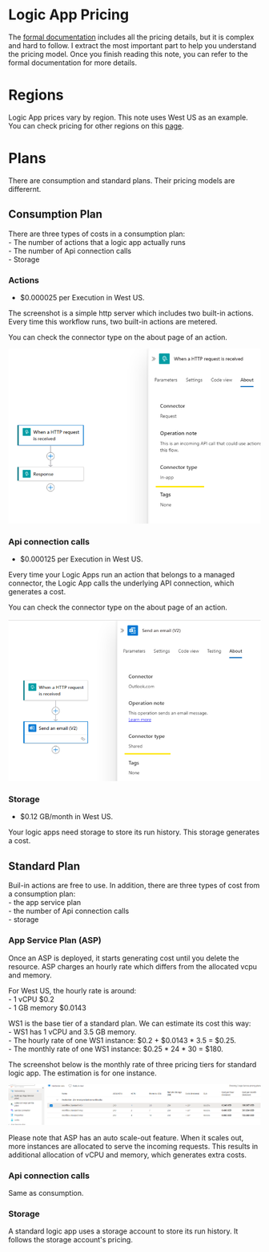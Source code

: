 # Logic App Pricing

The [formal documentation](https://learn.microsoft.com/en-us/azure/logic-apps/logic-apps-pricing) includes all the pricing details, but it is complex and hard to follow. I extract the most important part to help you understand the pricing model. Once you finish reading this note, you can refer to the formal documentation for more details.

# Regions

Logic App prices vary by region. This note uses West US as an example. You can check pricing for other regions on this [page](https://azure.microsoft.com/en-us/pricing/details/logic-apps/#pricing).

# Plans

There are consumption and standard plans. Their pricing models are differernt. 

## Consumption Plan

There are three types of costs in a consumption plan:  
	- The number of actions that a logic app actually runs  
	- The number of Api connection calls  
	- Storage

### Actions

- $0.000025 per Execution in West US.

The screenshot is a simple http server which includes two built-in actions. Every time this workflow runs, two built-in actions are metered.

You can check the connector type on the about page of an action.

![action](./action.png)

### Api connection calls 

- $0.000125 per Execution in West US.

Every time your Logic Apps run an action that belongs to a managed connector, the Logic App calls the underlying API connection, which generates a cost.

You can check the connector type on the about page of an action.

![connection](./connection.png)

### Storage

- $0.12 GB/month in West US.

Your logic apps need storage to store its run history. This storage generates a cost.

## Standard Plan

Buil-in actions are free to use. In addition, there are three types of cost from a consumption plan:  
	- the app service plan  
	- the number of Api connection calls  
	- storage

### App Service Plan (ASP)

Once an ASP is deployed, it starts generating cost until you delete the resource. ASP charges an hourly rate which differs from the allocated vcpu and memory. 

For West US, the hourly rate is around:  
	- 1 vCPU $0.2  
	- 1 GB memory $0.0143  

WS1 is the base tier of a standard plan. We can estimate its cost this way:  
	- WS1 has 1 vCPU and 3.5 GB memory.  
	- The hourly rate of one WS1 instance: $0.2 + $0.0143 * 3.5 = $0.25.   
	- The monthly rate of one WS1 instance: $0.25 * 24 * 30 = $180.  

The screenshot below is the monthly rate of three pricing tiers for standard logic app. The estimation is for one instance.

![asp](./asp.png)

Please note that ASP has an auto scale-out feature. When it scales out, more instances are allocated to serve the incoming requests. This results in additional allocation of vCPU and memory, which generates extra costs.

### Api connection calls 

Same as consumption.

### Storage

A standard logic app uses a storage account to store its run history. It follows the storage account's pricing.
